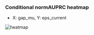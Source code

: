 ### Conditional normAUPRC heatmap

- X: gap_mu, Y: eps_current

![heatmap](/home/elicer/project_0814_2/results/20250815-054338/holdout/conditional_heatmap_gap_mu_vs_eps_current.png)

